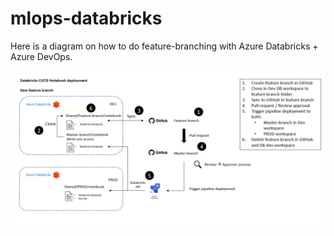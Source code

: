 # mlops-databricks

Here is a diagram on how to do feature-branching with Azure Databricks + Azure DevOps.

![adbado](/image/adb-ado.PNG)
